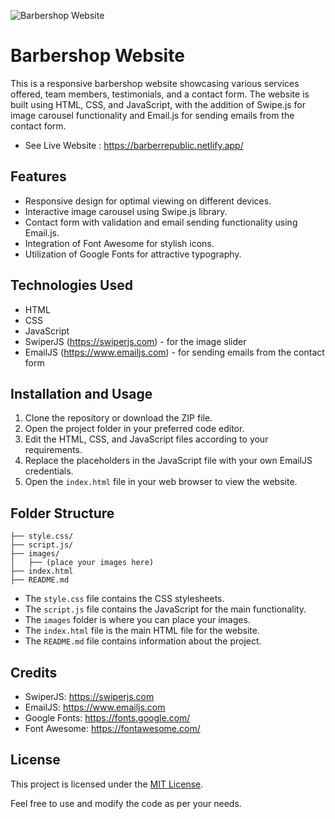

![Barbershop Website](Images/REPUBLIC.png)
# Barbershop Website

This is a responsive barbershop website showcasing various services offered, team members, testimonials, and a contact form. The website is built using HTML, CSS, and JavaScript, with the addition of Swipe.js for image carousel functionality and Email.js for sending emails from the contact form.

- See Live Website : https://barberrepublic.netlify.app/

## Features

- Responsive design for optimal viewing on different devices.
- Interactive image carousel using Swipe.js library.
- Contact form with validation and email sending functionality using Email.js.
- Integration of Font Awesome for stylish icons.
- Utilization of Google Fonts for attractive typography.

## Technologies Used

- HTML
- CSS
- JavaScript
- SwiperJS (https://swiperjs.com) - for the image slider
- EmailJS (https://www.emailjs.com) - for sending emails from the contact form

## Installation and Usage

1. Clone the repository or download the ZIP file.
2. Open the project folder in your preferred code editor.
3. Edit the HTML, CSS, and JavaScript files according to your requirements.
4. Replace the placeholders in the JavaScript file with your own EmailJS credentials.
5. Open the `index.html` file in your web browser to view the website.

## Folder Structure

```
├── style.css/
├── script.js/
├── images/
│   ├── (place your images here)
├── index.html
├── README.md
```

- The `style.css` file contains the CSS stylesheets.
- The `script.js` file contains the JavaScript for the main functionality.
- The `images` folder is where you can place your images.
- The `index.html` file is the main HTML file for the website.
- The `README.md` file contains information about the project.

## Credits

- SwiperJS: https://swiperjs.com
- EmailJS: https://www.emailjs.com
- Google Fonts: https://fonts.google.com/
- Font Awesome: https://fontawesome.com/

## License

This project is licensed under the [MIT License](https://opensource.org/licenses/MIT).

Feel free to use and modify the code as per your needs.
